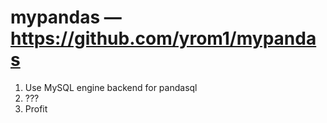 # mypandas — https://github.com/yrom1/mypandas

1) Use MySQL engine backend for pandasql
2) ???
3) Profit
